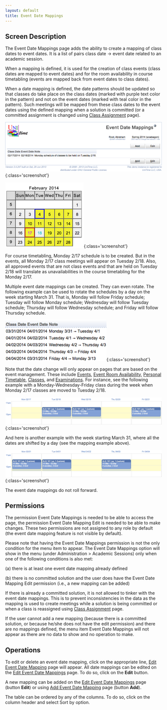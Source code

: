 ```yaml
---
layout: default
title: Event Date Mappings
---
```



## Screen Description


 The Event Date Mappings page adds the ability to create a mapping of class dates to event dates. It is a list of pairs class date → event date related to an academic session.


 When a mapping is defined, it is used for the creation of class events (class dates are mapped to event dates) and for the room availability in course timetabling (events are mapped back from event dates to class dates).


 When a date mapping is defined, the date patterns should be updated so that classes do take place on the class dates (marked with purple text color in the pattern) and not on the event dates (marked with teal color in the pattern). Such meetings will be mapped from these class dates to the event dates using the defined mapping when a solution is committed (or a committed assignment is changed using [Class Assignment](class-assignment) page).


![Event Date Mappings](images/event-date-mappings-1.png){:class='screenshot'}


![Event Date Mappings](images/event-date-mappings-2.png){:class='screenshot'}


 For course timetabling, Monday 2/17 schedule is to be created. But in the events, all Monday 2/17 class meetings will appear on Tuesday 2/18. Also, all approved events that are not class events and that are held on Tuesday 2/18 will translate as unavailabilities in the course timetabling for the Monday 2/17.


 Multiple event date mappings can be created. They can even rotate. The following example can be used to rotate the schedules by a day on the week starting March 31. That is, Monday will follow Friday schedule; Tuesday will follow Monday schedule; Wednesday will follow Tuesday schedule; Thursday will follow Wednesday schedule; and Friday will follow Thursday schedule.


![Event Date Mappings](images/event-date-mappings-3.png){:class='screenshot'}


 Note that the date change will only appear on pages that are based on the event management. These include [Events](events), [Event Room Availability](event-room-availability), [Personal Timetable](personal-timetable), [Classes](class-timetable), and [Examinations](exam-timetable). For instance, see the following example with a Monday-Wednesday-Friday class during the week when Monday 2/17 classes are moved to Tuesday 2/18.


![Event Date Mappings](images/event-date-mappings-4.png){:class='screenshot'}


 And here is another example with the week starting March 31, where all the dates are shifted by a day (see the mapping example above).


![Event Date Mappings](images/event-date-mappings-5.png){:class='screenshot'}


 The event date mappings do not roll forward.

## Permissions


 The permission Event Date Mappings is needed to be able to access the page, the permission Event Date Mapping Edit is needed to be able to make changes. These two permissions are not assigned to any role by default (the event date mapping feature is not visible by default).


 Please note that having the Event Date Mappings permission is not the only condition for the menu item to appear. The Event Date Mappings option will show in the menu (under Administration > Academic Sessions) only when one of the following conditions is also met:


 (a) there is at least one event date mapping already defined


 (b) there is no committed solution and the user does have the Event Date Mapping Edit permission (i.e., a new mapping can be added)


 If there is already a committed solution, it is not allowed to tinker with the event date mappings. This is to prevent inconsistencies in the data as the mapping is used to create meetings while a solution is being committed or when a class is reassigned using [Class Assignment](class-assignment) page.


 If the user cannot add a new mapping (because there is a committed solution, or because he/she does not have the edit permission) and there are no mappings defined, the menu item Event Date Mappings will not appear as there are no data to show and no operation to make.

## Operations


 To edit or delete an event date mapping, click on the appropriate line, [Edit Event Date Mapping](edit-event-date-mapping) page will appear. All date mappings can be edited on the [Edit Event Date Mappings](edit-event-date-mappings) page. To do so, click on the **Edit** button.


 A new mapping can be added on the [Edit Event Date Mappings](edit-event-date-mappings) page (button **Edit**) or using [Add Event Date Mapping](add-event-date-mapping) page (button **Add**).


 The table can be ordered by any of the columns. To do so, click on the column header and select Sort by <column name> option.
